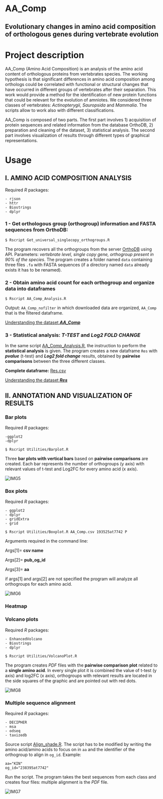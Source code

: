 # AA_Comp
## Evolutionary changes in amino acid composition of orthologous genes during vertebrate evolution

# Project description
AA_Comp (Amino Acid Composition) is an analysis of the amino acid content of orthologous proteins from vertebrates species. The working hypothesis is that significant differences in amino acid composition among orthologs could be correlated with functional or structural changes that have occurred in different groups of vertebrates after their separation. This work would provide a method for the identification of new protein functions that could be relevant for the evolution of amniotes. We considered three classes of vertebrates: *Actinopterygii, Sauropsida* and *Mammalia*. The scripts allow to work also with different classifications.

AA_Comp is composed of two parts. The first part involves 1) acquisition of protein sequences and related information from the database OrthoDB, 2) preparation and cleaning of the dataset, 3) statistical analysis. The second part involves visualization of results through different types of graphical representations.

# Usage

## I. AMINO ACID COMPOSITION ANALYSIS

Required *R* packages:
```
- rjson
- httr
- Biostrings
- dplyr
```
### 1 - Get orthologous group (orthogroup) information and FASTA sequences from OrthoDB:
 
```
$ Rscript Get_universal_singlecopy_orthogroups.R
```
The program recovers all the orthogroups from the server [OrthoDB](https://www.orthodb.org/) using API. 
Parameters: *vertebrate level, single copy gene, orthogroup present in 90% of the species*. 
The program creates a folder named `data` containing three files `.fa` with FASTA sequences (if a directory named `data` already exists it has to be renamed).

### 2 - Obtain amino acid count for each orthogroup and organize data into dataframes
```
$ Rscript AA_Comp_Analysis.R
```
Output: `AA_Comp_nofilter` in which  downloaded data are organized, `AA_Comp` that is the filtered dataframe.

[Understanding the dataset ***AA_Comp***](https://github.com/Percud/AA_Comp/blob/master/Results/UNDERSTANDING%20THE%20DATASET%20AA_Comp.md)

### 3 - Statistical analysis: ***T-TEST*** and ***Log2 FOLD CHANGE***
In the same script [AA_Comp_Analysis.R](https://github.com/Percud/AA_Comp/blob/master/AA_Comp_Analysis.R), the instruction to perform the **statistical analysis** is given. 
The program creates a new dataframe `Res` with ***pvalue*** (t-test) and ***Log2 fold change*** results, obtained by **pairwise comparisons** between the three different classes.

**Complete dataframe:** [Res.csv](https://github.com/Percud/AA_Comp/blob/master/Res.csv)

[Understanding the dataset ***Res***](https://github.com/Percud/AA_Comp/blob/master/Results/UNDERSTANDING%20THE%20DATASET%20Res.md)

## II. ANNOTATION AND VISUALIZATION OF RESULTS
### Bar plots
Required *R* packages:
```
-ggplot2
-dplyr
```
```
$ Rscript Utilities/Barplot.R
```
Three **bar plots with vertical bars** based on **pairwise comparisons** are created. Each bar represents the number of orthogroups (y axis) with relevant values of t-test and Log2FC for every amino acid (x axis).

![IMG5](./Images/Barplot.jpg)

### Box plots ### 
Required *R* packages: 
```
- ggplot2
- dplyr
- gridExtra
- grid
```
```
$ Rscript Utilities/Boxplot.R AA_Comp.csv 193525at7742 P
```
Arguments required in the command line:

Args[1]= **csv name**

Args[2]= **pub_og_id**

Args[3]= **aa**

if args[1] and args[2] are not specified the program will analyze all orthogroups for each amino acid.

![IMG6](./Images/box.png)

### Heatmap

### Volcano plots
Required *R* packages: 
```
- EnhancedVolcano
- Biostrings
- dplyr
```
```
$ Rscript Utilities/VolcanoPlot.R
```

The program creates *PDF* files with the **pairwise comparison plot** related to a **single amino acid**.
In every single plot it is combined the value of t-test (y axis) and log2FC (x axis), orthogroups with relevant results are located in the side squares of the graphic and are pointed out with red dots.

![IMG8](./Images/volcano.png)

### Multiple sequence alignment
Required *R* packages: 
```
- DECIPHER
- msa
- odseq
- taxizedb
```
Source script [Align_shade.R](https://github.com/Percud/AA_Comp/blob/master/Utilities/Align_shade.R). The script has to be modified by writing the amino acid/amino acids to focus on in `aa` and the identifier of the orthogroup to align in `og_id`. Example: 
```
aa="KIN"
og_id="238395at7742"
```
Run the script. The program takes the best sequences from each class and creates four files: multiple alignment is the *PDF* file.

![IMG7](./Images/align.png)










